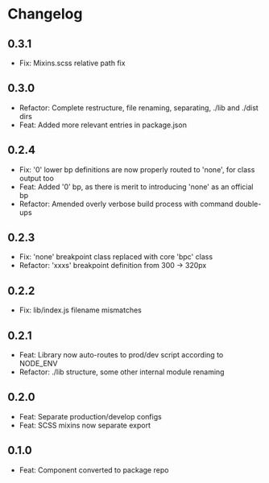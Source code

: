 # Changelog

## 0.3.1

- Fix: Mixins.scss relative path fix

## 0.3.0

- Refactor: Complete restructure, file renaming, separating, ./lib and ./dist dirs
- Feat: Added more relevant entries in package.json

## 0.2.4

- Fix: '0' lower bp definitions are now properly routed to 'none', for <Bpc/> class output too
- Feat: Added '0' bp, as there is merit to introducing 'none' as an official bp
- Refactor: Amended overly verbose build process with command double-ups

## 0.2.3

- Fix: 'none' breakpoint class replaced with core 'bpc' class
- Refactor: 'xxxs' breakpoint definition from 300 -> 320px

## 0.2.2

- Fix: lib/index.js filename mismatches

## 0.2.1

- Feat: Library now auto-routes to prod/dev script according to NODE_ENV
- Refactor: ./lib structure, some other internal module renaming

## 0.2.0

- Feat: Separate production/develop configs
- Feat: SCSS mixins now separate export

## 0.1.0

- Feat: Component converted to package repo

